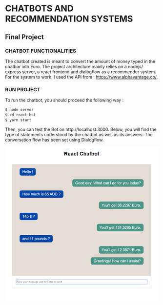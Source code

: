 # CHATBOTS AND RECOMMENDATION SYSTEMS
## Final Project

### CHATBOT FUNCTIONALITIES

The chatbot created is meant to convert the amount of money typed in the chatbar into Euro. The project architecture mainly relies on a nodejs/ express server, a react frontend and dialogflow as a recommender system.
For the system to work, I used the API from : https://www.alphavantage.co/.

### RUN PROJECT

To run the chatbot, you should proceed the following way : 

```bash
$ node server
$ cd react-bot
$ yarn start
```

Then, you can test the Bot on http://localhost:3000.
Below, you will find the type of statements understood by the chatbot as well as its answers. The conversation flow has been set using Dialogflow.

![](images/ChattyBot.PNG)